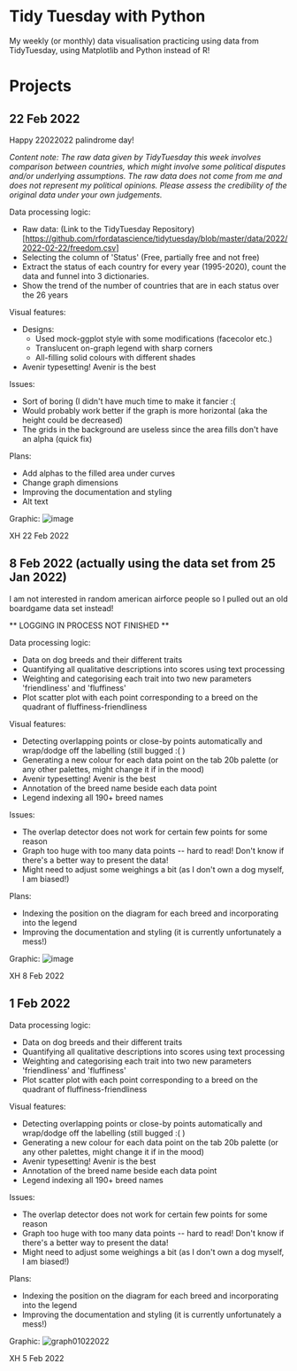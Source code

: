 # Tidy Tuesday with Python
My weekly (or monthly) data visualisation practicing using data from TidyTuesday, using Matplotlib and Python instead of R!

# Projects
## 22 Feb 2022

Happy 22022022 palindrome day!

*Content note: The raw data given by TidyTuesday this week involves comparison between countries, 
which might involve some political disputes and/or underlying assumptions. The raw data does not
come from me and does not represent my political opinions. Please assess the credibility of the
original data under your own judgements.*

Data processing logic:
- Raw data: (Link to the TidyTuesday Repository)[https://github.com/rfordatascience/tidytuesday/blob/master/data/2022/2022-02-22/freedom.csv]
- Selecting the column of 'Status' (Free, partially free and not free) 
- Extract the status of each country for every year (1995-2020), count the data and funnel into 3 dictionaries.
- Show the trend of the number of countries that are in each status over the 26 years

Visual features:
- Designs:
  -  Used mock-ggplot style with some modifications (facecolor etc.)
  -  Translucent on-graph legend with sharp corners
  -  All-filling solid colours with different shades
- Avenir typesetting! Avenir is the best

Issues:
- Sort of boring (I didn't have much time to make it fancier :(
- Would probably work better if the graph is more horizontal (aka the height could be decreased)
- The grids in the background are useless since the area fills don't have an alpha (quick fix)

Plans:
- Add alphas to the filled area under curves
- Change graph dimensions
- Improving the documentation and styling
- Alt text

Graphic:
![image](https://user-images.githubusercontent.com/77285010/155228929-2977f09b-6437-45b1-88c1-fc0185085030.png)

XH
22 Feb 2022

## 8 Feb 2022 (actually using the data set from 25 Jan 2022)
I am not interested in random american airforce people so I pulled out an old boardgame data set instead!

** LOGGING IN PROCESS NOT FINISHED **

Data processing logic:
- Data on dog breeds and their different traits
- Quantifying all qualitative descriptions into scores using text processing
- Weighting and categorising each trait into two new parameters 'friendliness' and 'fluffiness'
- Plot scatter plot with each point corresponding to a breed on the quadrant of fluffiness-friendliness

Visual features:
- Detecting overlapping points or close-by points automatically and wrap/dodge off the labelling (still bugged :( )
- Generating a new colour for each data point on the tab 20b palette (or any other palettes, might change it if in the mood)
- Avenir typesetting! Avenir is the best
- Annotation of the breed name beside each data point
- Legend indexing all 190+ breed names

Issues:
- The overlap detector does not work for certain few points for some reason
- Graph too huge with too many data points -- hard to read! Don't know if there's a better way to present the data!
- Might need to adjust some weighings a bit (as I don't own a dog myself, I am biased!)

Plans:
- Indexing the position on the diagram for each breed and incorporating into the legend
- Improving the documentation and styling (it is currently unfortunately a mess!)

Graphic:
![image](https://user-images.githubusercontent.com/77285010/153077694-223bb4b3-3a34-4551-8f44-0073bddb0e35.png)

XH
8 Feb 2022

## 1 Feb 2022

Data processing logic:
- Data on dog breeds and their different traits
- Quantifying all qualitative descriptions into scores using text processing
- Weighting and categorising each trait into two new parameters 'friendliness' and 'fluffiness'
- Plot scatter plot with each point corresponding to a breed on the quadrant of fluffiness-friendliness

Visual features:
- Detecting overlapping points or close-by points automatically and wrap/dodge off the labelling (still bugged :( )
- Generating a new colour for each data point on the tab 20b palette (or any other palettes, might change it if in the mood)
- Avenir typesetting! Avenir is the best
- Annotation of the breed name beside each data point
- Legend indexing all 190+ breed names

Issues:
- The overlap detector does not work for certain few points for some reason
- Graph too huge with too many data points -- hard to read! Don't know if there's a better way to present the data!
- Might need to adjust some weighings a bit (as I don't own a dog myself, I am biased!)

Plans:
- Indexing the position on the diagram for each breed and incorporating into the legend
- Improving the documentation and styling (it is currently unfortunately a mess!)

Graphic:
![graph01022022](https://user-images.githubusercontent.com/77285010/152634365-5ebdee2d-113b-448e-b65c-a557762e87a7.png)

XH
5 Feb 2022
